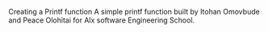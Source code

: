 Creating a Printf function
A simple printf function built by Itohan Omovbude and Peace Olohitai for Alx software Engineering School.

